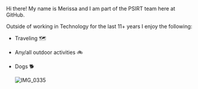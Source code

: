 

Hi there! My name is Merissa and I am part of the PSIRT team here at GitHub.

Outside of working in Technology for the last 11+ years I enjoy the following:

- Traveling 🗺
- Any/all outdoor activities 🚲
- Dogs 🐕

  
  ![IMG_0335](https://user-images.githubusercontent.com/83090895/122442132-3b1b6200-cf6c-11eb-98e1-7f1f1e063238.JPG)
<!--
**iheartuofm/iheartuofm** is a ✨ _special_ ✨ repository because its `README.md` (this file) appears on your GitHub profile.

Here are some ideas to get you started:

- 🔭 I’m currently working on ...
- 🌱 I’m currently learning ...
- 👯 I’m looking to collaborate on ...
- 🤔 I’m looking for help with ...
- 💬 Ask me about ...
- 📫 How to reach me: ...
- 😄 Pronouns: ...
- ⚡ Fun fact: ...
-->
